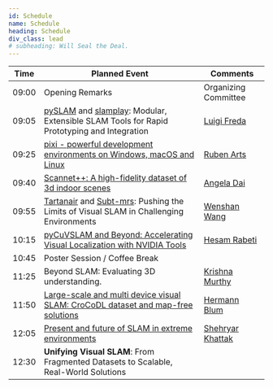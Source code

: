 ```yaml
---
id: Schedule
name: Schedule
heading: Schedule
div_class: lead
# subheading: Will Seal the Deal.
---
```


<table>
          <thead>
            <tr>
              <th>Time</th>
              <th>Planned Event</th>
              <th>Comments</th>
            </tr>
          </thead>
          <tbody>
            <tr>
              <td>09:00</td>
              <td>Opening Remarks</td>
              <td>Organizing Committee</td>
            </tr>
            <tr>
              <td>09:05</td>
              <td> <a href="https://github.com/luigifreda/pyslam">pySLAM</a> and <a href="https://github.com/luigifreda/slamplay">slamplay</a>: Modular, Extensible SLAM Tools for Rapid Prototyping and Integration </td>
              <td><a href="https://www.luigifreda.com/">Luigi Freda</a></td>
            </tr>
            <tr>
              <td>09:25</td>
              <td><a href="https://prefix.dev/">pixi - powerful development environments on Windows, macOS and Linux</a></td>
              <td><a href="https://www.linkedin.com/in/ruben-arts/">Ruben Arts</a></td>
            </tr>
            <tr>
              <td>09:40</td>
              <td><a href="https://kaldir.vc.in.tum.de/scannetpp/">Scannet++: A high-fidelity dataset of 3d indoor scenes</a></td>
              <td><a href="https://www.professoren.tum.de/en/dai-angela">Angela Dai</a></td>
            </tr> 
            <tr>
              <td>09:55</td>
              <td><a href="https://theairlab.org/tartanair-dataset/">Tartanair</a> and <a href="https://arxiv.org/pdf/2307.07607">Subt-mrs</a>: Pushing the Limits of Visual SLAM in Challenging Environments </td>
              <td><a href="https://www.ri.cmu.edu/ri-faculty/wenshan-wang/">Wenshan Wang</a></td>
            </tr>                      
            <tr>
              <td>10:15</td>
              <td><a href="https://github.com/NVlabs/PyCuVSLAM">pyCuVSLAM and Beyond: Accelerating Visual Localization with NVIDIA Tools</a></td>
              <td><a href="https://www.linkedin.com/in/hesam-rabeti-a994a61b/">Hesam Rabeti</a></td>
            </tr>
            <tr>
              <td>10:45</td>
              <td>Poster Session / Coffee Break</td>
              <td></td>
            </tr>            
            <tr>
              <td>11:25</td>
              <td>Beyond SLAM: Evaluating 3D understanding.</a></td>
              <td><a href="https://krrish94.github.io/">Krishna Murthy</a></td>
            </tr>
            <tr>
              <td>11:50</td>
              <td><a href="https://zuriich.github.io/CroCoDL/">Large-scale and multi device visual SLAM: CroCoDL dataset and map-free solutions</a></td>
              <td><a href="https://hermannblum.net/">Hermann Blum</a></td>
            </tr>            
            <tr>
              <td>12:05</td>
              <td><a href="https://arxiv.org/abs/2208.01787">Present and future of SLAM in extreme environments</a></td>
              <td><a href="https://www.linkedin.com/in/shehryar-khattak/">Shehryar Khattak</a></td>
            </tr>
            <tr>
              <td>12:30</td>
              <td><b>Unifying Visual SLAM</b>: From Fragmented Datasets to Scalable, Real-World Solutions</td>
              <td></td>
            </tr>
          </tbody>
        </table>
